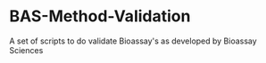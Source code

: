 # BAS-Method-Validation
A set of scripts to do validate Bioassay's as developed by Bioassay Sciences
